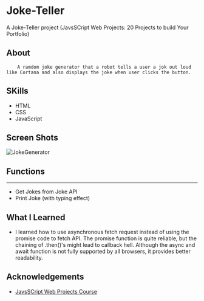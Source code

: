 # Joke-Teller 
A Joke-Teller project (JavsSCript Web Projects: 20 Projects to build Your Portfolio)

## About 
```
    A ramdom joke generator that a robot tells a user a jok out loud like Cortana and also displays the joke when user clicks the button. 
```
<!--Line -->


## SKills
    
*  HTML
*  CSS
*  JavaScript

## Screen Shots
![JokeGenerator](https://user-images.githubusercontent.com/70000075/104798102-8d701100-5789-11eb-874b-669923fd88ce.png)
 
## Functions 
---
*   Get Jokes from Joke API
*   Print Joke (with typing effect)

## What I Learned 
*   I learned how to use asynchronous fetch request instead of using the promise code to fetch API. The promise function is quite reliable, but the chaining of .then()'s might lead to callback hell. Although the async and await function is not fully supported by all browsers, it provides better readability. 

## Acknowledgements 

* [JavsSCript Web Projects Course](https://www.udemy.com/course/javascript-web-projects-to-build-your-portfolio-resume/)
